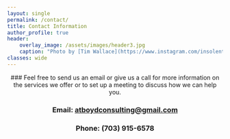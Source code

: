 ```yaml
---
layout: single
permalink: /contact/
title: Contact Information
author_profile: true
header:
    overlay_image: /assets/images/header3.jpg
    caption: "Photo by [Tim Wallace](https://www.instagram.com/insolentprodigy/)"
classes: wide
---
```

<div align="center">
### Feel free to send us an email or give us a call for more information on the services we offer or to set up a meeting to discuss how we can help you.

### Email: <atboydconsulting@gmail.com>

### Phone: (703) 915-6578 
</div>
